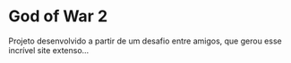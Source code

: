 # God of War 2
Projeto desenvolvido a partir de um desafio entre amigos, que gerou esse incrível site extenso...
